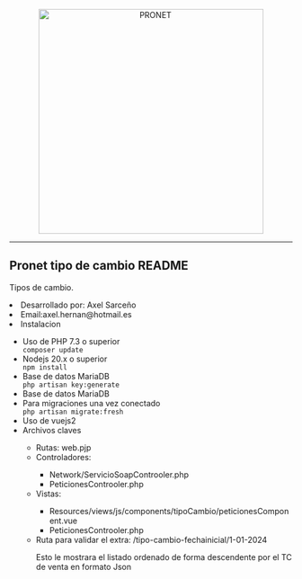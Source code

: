 <p align="center"><a href="https://redpronet.com" target="_blank"><img src="https://img1.wsimg.com/isteam/ip/807b26c1-85ec-45e4-b134-8e1e148e7d7c/logo%203.png/:/rs=w:314,h:117,cg:true,m/cr=w:314,h:117/qt=q:95" width="400" alt="PRONET"></a></p>

<hr>


## Pronet tipo de cambio README

Tipos de cambio.
<li>Desarrollado por: Axel Sarceño  </li>
<li>Email:axel.hernan@hotmail.es  </li>
<li>Instalacion </li>
<ul>
    <li>Uso de PHP 7.3 o superior </li>
    <code>composer update</code> <br>
    <li>Nodejs 20.x o superior </li>
    <code>npm install </code>
    <li>Base de datos MariaDB </li>
    <code>php artisan key:generate </code>
    <li>Base de datos MariaDB </li>
    <li>Para migraciones una vez conectado </li>
    <code>php artisan migrate:fresh </code>
    <li>Uso de vuejs2 </li>
    <li>Archivos claves</li>
        <ul>
            <li>Rutas: web.pjp</li>
            <li>Controladores:</li>
                <ul>
                    <li>Network/ServicioSoapControoler.php</li>
                    <li>PeticionesControoler.php</li>
                </ul>
            <li>Vistas:</li>
            <ul>
                    <li>Resources/views/js/components/tipoCambio/peticionesComponent.vue</li>
                    <li>PeticionesControoler.php</li>
            </ul>
            <li>Ruta para validar el extra: /tipo-cambio-fechainicial/1-01-2024 </li>
            <p>Esto le mostrara el listado ordenado de forma descendente por el TC de venta en formato Json</p>
        </ul>
            
        
    
</ul>

